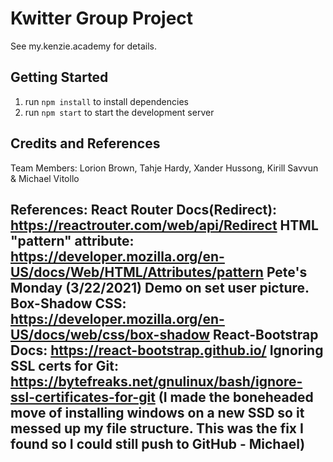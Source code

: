 # Kwitter Group Project

See my.kenzie.academy for details.

## Getting Started

1. run `npm install` to install dependencies
2. run `npm start` to start the development server

## Credits and References

Team Members: Lorion Brown, Tahje Hardy, Xander Hussong, Kirill Savvun & Michael Vitollo 

References:
React Router Docs(Redirect): https://reactrouter.com/web/api/Redirect
HTML "pattern" attribute: https://developer.mozilla.org/en-US/docs/Web/HTML/Attributes/pattern
Pete's Monday (3/22/2021) Demo on set user picture.
Box-Shadow CSS: https://developer.mozilla.org/en-US/docs/web/css/box-shadow
React-Bootstrap Docs: https://react-bootstrap.github.io/
Ignoring SSL certs for Git: https://bytefreaks.net/gnulinux/bash/ignore-ssl-certificates-for-git (I made the boneheaded move of installing windows on a new SSD so it messed up my file structure. This was the fix I found so I could still push to GitHub - Michael)
---                                                                
